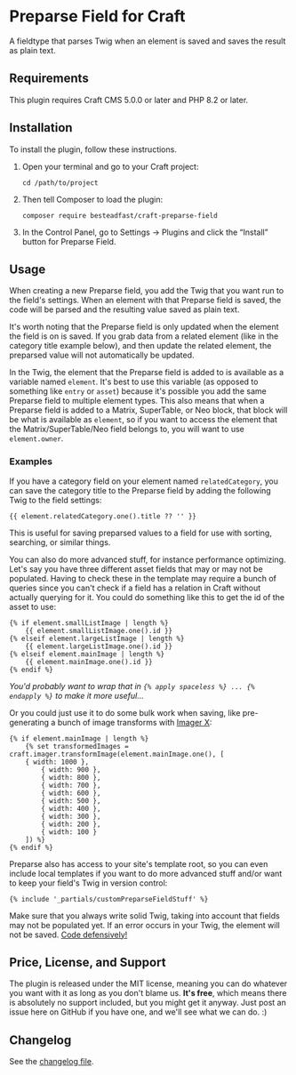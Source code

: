 # Preparse Field for Craft

A fieldtype that parses Twig when an element is saved and saves the result as plain text.

## Requirements

This plugin requires Craft CMS 5.0.0 or later and PHP 8.2 or later.

## Installation

To install the plugin, follow these instructions.

1.  Open your terminal and go to your Craft project:

        cd /path/to/project

2.  Then tell Composer to load the plugin:

        composer require besteadfast/craft-preparse-field

3.  In the Control Panel, go to Settings → Plugins and click the “Install” button for Preparse Field.

## Usage

When creating a new Preparse field, you add the Twig that you want run to the field's settings. When an element with that Preparse field is saved, the code will be parsed and the resulting value saved as plain text.

It's worth noting that the Preparse field is only updated when the element the field is on is saved. If you grab data from a related element (like in the category title example below), and then update the related element, the preparsed value will not automatically be updated.

In the Twig, the element that the Preparse field is added to is available as a variable named `element`. It's best to use this variable (as opposed to something like `entry` or `asset`) because it's possible you add the same Preparse field to multiple element types. This also means that when a Preparse field is added to a Matrix, SuperTable, or Neo block, that block will be what is available as `element`, so if you want to access the element that the Matrix/SuperTable/Neo field belongs to, you will want to use `element.owner`.

### Examples

If you have a category field on your element named `relatedCategory`, you can save the category title to the Preparse field by adding the following Twig to the field settings:

    {{ element.relatedCategory.one().title ?? '' }}

This is useful for saving preparsed values to a field for use with sorting, searching, or similar things.

You can also do more advanced stuff, for instance performance optimizing. Let's say you have three different asset fields that may or may not be populated. Having to check these in the template may require a bunch of queries since you can't check if a field has a relation in Craft without actually querying for it. You could do something like this to get the id of the asset to use:

    {% if element.smallListImage | length %}
        {{ element.smallListImage.one().id }}
    {% elseif element.largeListImage | length %}
        {{ element.largeListImage.one().id }}
    {% elseif element.mainImage | length %}
        {{ element.mainImage.one().id }}
    {% endif %}

_You'd probably want to wrap that in `{% apply spaceless %} ... {% endapply %}` to make it more useful..._

Or you could just use it to do some bulk work when saving, like pre-generating a bunch of image transforms with [Imager X](https://plugins.craftcms.com/imager-x?craft4):

    {% if element.mainImage | length %}
        {% set transformedImages = craft.imager.transformImage(element.mainImage.one(), [
        { width: 1000 },
            { width: 900 },
            { width: 800 },
            { width: 700 },
            { width: 600 },
            { width: 500 },
            { width: 400 },
            { width: 300 },
            { width: 200 },
            { width: 100 }
        ]) %}
    {% endif %}

Preparse also has access to your site's template root, so you can even include local templates if you want to do more advanced stuff and/or want to keep your field's Twig in version control:

    {% include '_partials/customPreparseFieldStuff' %}

Make sure that you always write solid Twig, taking into account that fields may not be populated yet. If an error occurs in your Twig, the element will not be saved. [Code defensively!](https://nystudio107.com/blog/handling-errors-gracefully-in-craft-cms#defensive-coding-in-twig)

## Price, License, and Support

The plugin is released under the MIT license, meaning you can do whatever you want with it as long as you don't blame us. **It's free**, which means there is absolutely no support included, but you might get it anyway. Just post an issue here on GitHub if you have one, and we'll see what we can do. :)

## Changelog

See the [changelog file](https://github.com/besteadfast/craft-preparse-field/blob/master/CHANGELOG.md).
